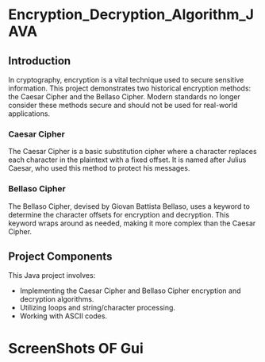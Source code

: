 # Encryption_Decryption_Algorithm_JAVA
## Introduction
In cryptography, encryption is a vital technique used to secure sensitive information.
This project demonstrates two historical encryption methods: the Caesar Cipher and the Bellaso Cipher.
Modern standards no longer consider these methods secure and should not be used for real-world applications.

### Caesar Cipher

 The Caesar Cipher is a basic substitution cipher where a character replaces each character in the plaintext with a fixed offset. 
It is named after Julius Caesar, who used this method to protect his messages.

### Bellaso Cipher
The Bellaso Cipher, devised by Giovan Battista Bellaso, uses a keyword to determine the character offsets for encryption and decryption. 
This keyword wraps around as needed, making it more complex than the Caesar Cipher.

## Project Components
This Java project involves:
* Implementing the Caesar Cipher and Bellaso Cipher encryption and decryption algorithms.
* Utilizing loops and string/character processing.
* Working with ASCII codes.

# ScreenShots OF Gui


